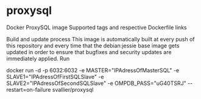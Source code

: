 # proxysql

Docker ProxySQL image
Supported tags and respective Dockerfile links

Build and update process
This image is automatically built at every push of this repository and every time that the debian:jessie base image gets updated in order to ensure that bugfixes and security updates are immediately applied.
Run

docker run -d -p 6032:6032 -e MASTER="IPAdressOfMasterSQL" -e SLAVE1="IPAdressOfFirstSQLSlave" -e SLAVE2="IPAdressOfSecondSQLSlave" -e OMPDB_PASS="uG40TSRJ" --restart=on-failure svallier/proxysql
